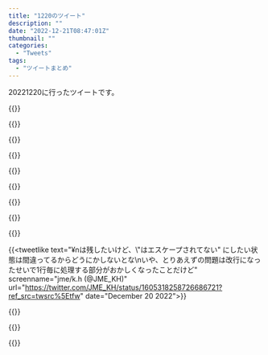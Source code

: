 ```yaml
---
title: "1220のツイート"
description: ""
date: "2022-12-21T08:47:01Z"
thumbnail: ""
categories:
  - "Tweets"
tags:
  - "ツイートまとめ"
---
```

20221220に行ったツイートです。
<!--more-->
{{<tweetlike text="クライシスコアのセフィロスファンクラブ、まあギャグなんだろうけど入団試験のクイズの答えがスーパーノヴァ、あの技魔晄に落ちる前から使ってたのか" screenname="jme/k.h (@JME_KH)" url="https://twitter.com/JME_KH/status/1604962005630488576?ref_src=twsrc%5Etfw" date="December 19 2022">}}

{{<tweetlike text="4分遅れだったけどどっかで詰めたな" screenname="jme/k.h (@JME_KH)" url="https://twitter.com/JME_KH/status/1604971172046983174?ref_src=twsrc%5Etfw" date="December 19 2022">}}

{{<tweetlike text="実戦用" screenname="jme/k.h (@JME_KH)" url="https://twitter.com/JME_KH/status/1605038159339085824?ref_src=twsrc%5Etfw" date="December 19 2022">}}

{{<tweetlike text="デリング暗殺からの風花雪月始まるのか?" screenname="jme/k.h (@JME_KH)" url="https://twitter.com/JME_KH/status/1605041967653851136?ref_src=twsrc%5Etfw" date="December 19 2022">}}

{{<tweetlike text="デスクトップPCよりは消費電力低いだろうからSteamDeckでクッキークリッカーはあり\n多分パッド使えないアクション要素あるPCゲームをやるのはつらいんじゃないかなあ、\nGPD使った経験的に。\nあとデスクトップPCより小さいファ… https://t.co/zWU1dXWljV" screenname="jme/k.h (@JME_KH)" url="https://twitter.com/JME_KH/status/1605155022656114688?ref_src=twsrc%5Etfw" date="December 20 2022">}}

{{<tweetlike text="サイバー・ドラゴンが増Gにビビってちゃんと展開できたドラメ相手にターン回しちゃそりゃ負けるよ" screenname="jme/k.h (@JME_KH)" url="https://twitter.com/JME_KH/status/1605178816636530689?ref_src=twsrc%5Etfw" date="December 20 2022">}}

{{<tweetlike text="チキンレース、チェーンできないのか" screenname="jme/k.h (@JME_KH)" url="https://twitter.com/JME_KH/status/1605179974373191680?ref_src=twsrc%5Etfw" date="December 20 2022">}}

{{<tweetlike text="んで図書館エグゾ" screenname="jme/k.h (@JME_KH)" url="https://twitter.com/JME_KH/status/1605180141088362496?ref_src=twsrc%5Etfw" date="December 20 2022">}}

{{<tweetlike text="先攻取れて図書館を吹き飛ばせる盤面作られたら図書館エグゾはどうしようも無いわなあ" screenname="jme/k.h (@JME_KH)" url="https://twitter.com/JME_KH/status/1605180833064550400?ref_src=twsrc%5Etfw" date="December 20 2022">}}

{{<tweetlike text="¥nは残したいけど、\\"はエスケープされてない\" にしたい状態は間違ってるからどうにかしないとな\nいや、とりあえずの問題は改行になったせいで1行毎に処理する部分がおかしくなったことだけど" screenname="jme/k.h (@JME_KH)" url="https://twitter.com/JME_KH/status/1605318258726686721?ref_src=twsrc%5Etfw" date="December 20 2022">}}

{{<tweetlike text="モリキング" screenname="jme/k.h (@JME_KH)" url="https://twitter.com/JME_KH/status/1605326665269202946?ref_src=twsrc%5Etfw" date="December 20 2022">}}

{{<tweetlike text="お、Epic以外でも買えるようになるのか" screenname="jme/k.h (@JME_KH)" url="https://twitter.com/JME_KH/status/1605403413030010881?ref_src=twsrc%5Etfw" date="December 20 2022">}}

{{<tweetlike text="更新 Delete https://t.co/E3dOcTCmtA 771　December 21, 2022 at 05:32PM" screenname="jme/k.h (@JME_KH)" url="https://twitter.com/JME_KH/status/1605481468221968385?ref_src=twsrc%5Etfw" date="December 21 2022">}}

